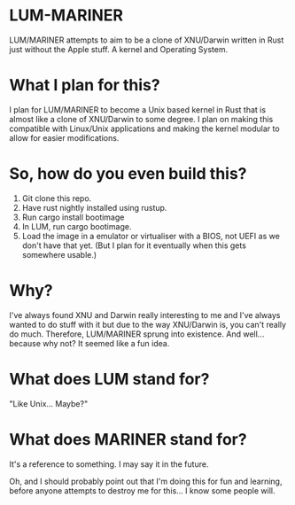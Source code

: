 # LUM-MARINER
LUM/MARINER attempts to aim to be a clone of XNU/Darwin written in Rust just without the Apple stuff. A kernel and Operating System.

# What I plan for this?

I plan for LUM/MARINER to become a Unix based kernel in Rust that is almost like a clone of XNU/Darwin to some degree. I plan on making this compatible with Linux/Unix applications and making the kernel modular to allow for easier modifications.

# So, how do you even build this?

1. Git clone this repo.
2. Have rust nightly installed using rustup.
3. Run cargo install bootimage
4. In LUM, run cargo bootimage.
5. Load the image in a emulator or virtualiser with a BIOS, not UEFI as we don't have that yet. (But I plan for it eventually when this gets somewhere usable.)

# Why?
I've always found XNU and Darwin really interesting to me and I've always wanted to do stuff with it but due to the way XNU/Darwin is, you can't really do much. Therefore, LUM/MARINER sprung into existence. And well... because why not? It seemed like a fun idea.

# What does LUM stand for?
"Like Unix... Maybe?"

# What does MARINER stand for?
It's a reference to something. I may say it in the future.



Oh, and I should probably point out that I'm doing this for fun and learning, before anyone attempts to destroy me for this... I know some people will.
